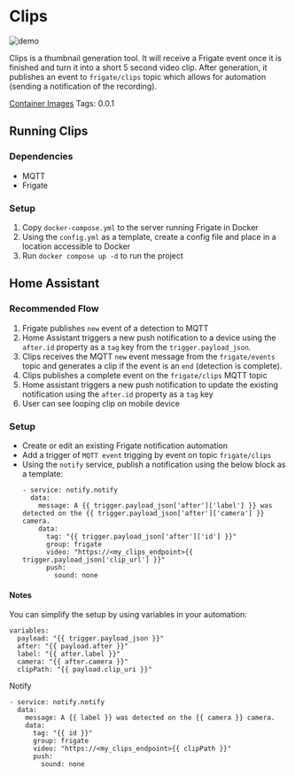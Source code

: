 
# Clips

![demo](https://user-images.githubusercontent.com/11224731/228419650-565ffcc4-2213-4312-8331-7c3e0cef01b3.gif)

Clips is a thumbnail generation tool. It will receive a Frigate event once it is finished and turn it into a short 5 second video clip. After generation, it publishes an event to `frigate/clips` topic which allows for automation (sending a notification of the recording).

[Container Images](https://github.com/brilliant-monkey/frigate-clips/pkgs/container/frigate-clips)
Tags:
0.0.1

## Running Clips

### Dependencies

- MQTT
- Frigate

### Setup

1. Copy `docker-compose.yml` to the server running Frigate in Docker
1. Using the `config.yml` as a template, create a config file and place in a location accessible to Docker
1. Run `docker compose up -d` to run the project

## Home Assistant

### Recommended Flow

1. Frigate publishes `new` event of a detection to MQTT
1. Home Assistant triggers a new push notification to a device using the `after.id` property as a `tag` key from the `trigger.payload_json`.
1. Clips receives the MQTT `new` event message from the `frigate/events` topic and generates a clip if the event is an `end` (detection is complete).
1. Clips publishes a complete event on the `frigate/clips` MQTT topic
1. Home assistant triggers a new push notification to update the existing notification using the `after.id` property as a `tag` key
1. User can see looping clip on mobile device

### Setup

- Create or edit an existing Frigate notification automation
- Add a trigger of `MQTT event` trigging by event on topic `frigate/clips`
- Using the `notify` service, publish a notification using the below block as a template:
  ```
  - service: notify.notify
    data:
      message: A {{ trigger.payload_json['after']['label'] }} was detected on the {{ trigger.payload_json['after']['camera'] }} camera.
      data:
        tag: "{{ trigger.payload_json['after']['id'] }}"
        group: frigate
        video: "https://<my_clips_endpoint>{{ trigger.payload_json['clip_url'] }}"
        push:
          sound: none
  ```

#### Notes

You can simplify the setup by using variables in your automation:
```
variables:
  payload: "{{ trigger.payload_json }}"
  after: "{{ payload.after }}"
  label: "{{ after.label }}"
  camera: "{{ after.camera }}"
  clipPath: "{{ payload.clip_uri }}"
```

Notify

```
- service: notify.notify
  data:
    message: A {{ label }} was detected on the {{ camera }} camera.
    data:
      tag: "{{ id }}"
      group: frigate
      video: "https://<my_clips_endpoint>{{ clipPath }}"
      push:
        sound: none
```
